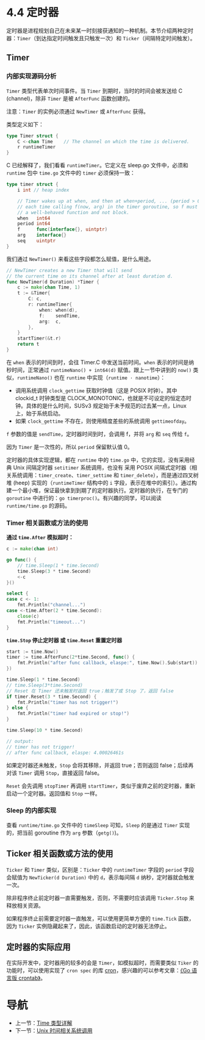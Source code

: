 # 4.4 定时器 #

定时器是进程规划自己在未来某一时刻接获通知的一种机制。本节介绍两种定时器：`Timer`（到达指定时间触发且只触发一次）和 `Ticker`（间隔特定时间触发）。

## Timer

### 内部实现源码分析

`Timer` 类型代表单次时间事件。当 `Timer` 到期时，当时的时间会被发送给 C (channel)，除非 `Timer` 是被 `AfterFunc` 函数创建的。

注意：`Timer` 的实例必须通过 `NewTimer` 或 `AfterFunc` 获得。

类型定义如下：

```go
type Timer struct {
	C <-chan Time	 // The channel on which the time is delivered.
	r runtimeTimer
}
```
C 已经解释了，我们看看 `runtimeTimer`。它定义在 sleep.go 文件中，必须和 `runtime` 包中 `time.go` 文件中的 `timer` 必须保持一致：

```go
type timer struct {
	i int // heap index

	// Timer wakes up at when, and then at when+period, ... (period > 0 only)
	// each time calling f(now, arg) in the timer goroutine, so f must be
	// a well-behaved function and not block.
	when   int64
	period int64
	f      func(interface{}, uintptr)
	arg    interface{}
	seq    uintptr
}
```
我们通过 `NewTimer()` 来看这些字段都怎么赋值，是什么用途。

```go
// NewTimer creates a new Timer that will send
// the current time on its channel after at least duration d.
func NewTimer(d Duration) *Timer {
	c := make(chan Time, 1)
	t := &Timer{
		C: c,
		r: runtimeTimer{
			when: when(d),
			f:    sendTime,
			arg:  c,
		},
	}
	startTimer(&t.r)
	return t
}
```
在 `when` 表示的时间到时，会往 Timer.C 中发送当前时间。`when` 表示的时间是纳秒时间，正常通过 `runtimeNano() + int64(d)` 赋值。跟上一节中讲到的 `now()` 类似，`runtimeNano()` 也在 `runtime` 中实现（`runtime · nanotime`）：

* 调用系统调用 `clock_gettime` 获取时钟值（这是 POSIX 时钟）。其中 clockid_t 时钟类型是 CLOCK_MONOTONIC，也就是不可设定的恒定态时钟。具体的是什么时间，SUSv3 规定始于未予规范的过去某一点，Linux 上，始于系统启动。
* 如果 `clock_gettime` 不存在，则使用精度差些的系统调用 `gettimeofday`。

`f` 参数的值是 `sendTime`，定时器时间到时，会调用 f，并将 `arg` 和 `seq` 传给 `f`。

因为 `Timer` 是一次性的，所以 `period` 保留默认值 0。

定时器的具体实现逻辑，都在 `runtime` 中的 `time.go` 中，它的实现，没有采用经典 Unix 间隔定时器 `setitimer` 系统调用，也没有 采用 POSIX 间隔式定时器（相关系统调用：`timer_create`、`timer_settime` 和 `timer_delete`），而是通过四叉树堆 (heep) 实现的（`runtimeTimer` 结构中的 `i` 字段，表示在堆中的索引）。通过构建一个最小堆，保证最快拿到到期了的定时器执行。定时器的执行，在专门的 `goroutine` 中进行的：`go timerproc()`。有兴趣的同学，可以阅读 `runtime/time.go` 的源码。

### Timer 相关函数或方法的使用

**通过 `time.After` 模拟超时：**

```go
c := make(chan int)

go func() {
	// time.Sleep(1 * time.Second)
	time.Sleep(3 * time.Second)
	<-c
}()

select {
case c <- 1:
	fmt.Println("channel...")
case <-time.After(2 * time.Second):
	close(c)
	fmt.Println("timeout...")
}
```

**`time.Stop` 停止定时器 或 `time.Reset` 重置定时器**

```go
start := time.Now()
timer := time.AfterFunc(2*time.Second, func() {
	fmt.Println("after func callback, elaspe:", time.Now().Sub(start))
})

time.Sleep(1 * time.Second)
// time.Sleep(3*time.Second)
// Reset 在 Timer 还未触发时返回 true；触发了或 Stop 了，返回 false
if timer.Reset(3 * time.Second) {
	fmt.Println("timer has not trigger!")
} else {
	fmt.Println("timer had expired or stop!")
}

time.Sleep(10 * time.Second)

// output:
// timer has not trigger!
// after func callback, elaspe: 4.00026461s
```
如果定时器还未触发，`Stop` 会将其移除，并返回 true；否则返回 false；后续再对该 `Timer` 调用 `Stop`，直接返回 false。

`Reset` 会先调用 `stopTimer` 再调用 `startTimer`，类似于废弃之前的定时器，重新启动一个定时器。返回值和 `Stop` 一样。

### Sleep 的内部实现

查看 `runtime/time.go` 文件中的 `timeSleep` 可知，`Sleep` 的是通过 `Timer` 实现的，把当前 goroutine 作为 `arg` 参数（`getg()`)。

## Ticker 相关函数或方法的使用

`Ticker` 和 `Timer` 类似，区别是：`Ticker` 中的 `runtimeTimer` 字段的 `period` 字段会赋值为 `NewTicker(d Duration)` 中的 `d`，表示每间隔 `d` 纳秒，定时器就会触发一次。

除非程序终止前定时器一直需要触发，否则，不需要时应该调用 `Ticker.Stop` 来释放相关资源。

如果程序终止前需要定时器一直触发，可以使用更简单方便的 `time.Tick` 函数，因为 `Ticker` 实例隐藏起来了，因此，该函数启动的定时器无法停止。

## 定时器的实际应用

在实际开发中，定时器用的较多的会是 `Timer`，如模拟超时，而需要类似 `Tiker` 的功能时，可以使用实现了 `cron spec` 的库 [cron](https://github.com/robfig/cron)，感兴趣的可以参考文章：[《Go 语言版 crontab》](http://blog.studygolang.com/2014/02/go_crontab/)。

# 导航 #

- 上一节：[Time 类型详解](04.3.md)
- 下一节：[Unix 时间相关系统调用](04.5.md)
